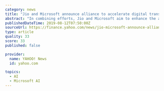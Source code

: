 ```yaml
---
category: news
title: "Jio and Microsoft announce alliance to accelerate digital transformation in India"
abstract: "In combining efforts, Jio and Microsoft aim to enhance the adoption of leading technologies like data analytics, AI, cognitive services, blockchain, Internet of Things, and edge computing among ..."
publishedDateTime: 2019-08-12T07:50:00Z
sourceUrl: https://finance.yahoo.com/news/jio-microsoft-announce-alliance-accelerate-073000134.html
type: article
quality: 33
score: 33
published: false

provider:
  name: YAHOO! News
  id: yahoo.com

topics:
  - AI
  - Microsoft AI
---
```

